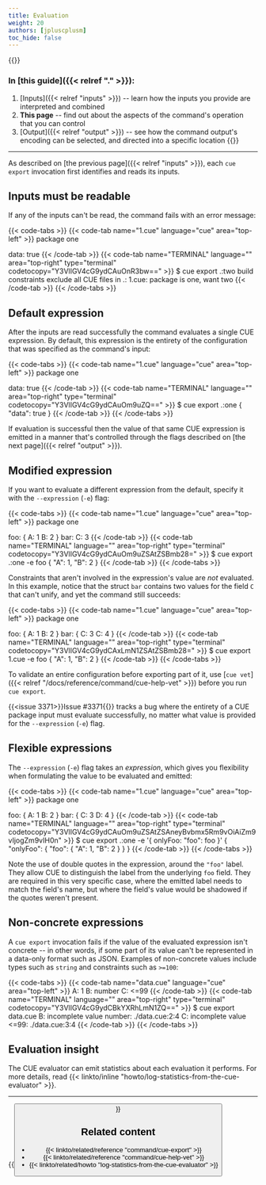```yaml
---
title: Evaluation
weight: 20
authors: [jpluscplusm]
toc_hide: false
---
```


{{<info>}}
### In [this guide]({{< relref "." >}}):
1. [Inputs]({{< relref "inputs" >}}) --
   learn how the inputs you provide are interpreted and combined
1. **This page** --
   find out about the aspects of the command's operation that you can control
1. [Output]({{< relref "output" >}}) --
   see how the command output's encoding can be selected, and directed into a
   specific location
{{</info>}}

---

As described on [the previous page]({{< relref "inputs" >}}), each `cue export`
invocation first identifies and reads its inputs.

## Inputs must be readable

If any of the inputs can't be read, the command fails with an error message:

<!-- This example can't be a simple named file, as the current directory's name
     gets included in the error message, which looks odd. -->
{{< code-tabs >}}
{{< code-tab name="1.cue" language="cue" area="top-left" >}}
package one

data: true
{{< /code-tab >}}
{{< code-tab name="TERMINAL" language="" area="top-right" type="terminal" codetocopy="Y3VlIGV4cG9ydCAuOnR3bw==" >}}
$ cue export .:two
build constraints exclude all CUE files in .:
    1.cue: package is one, want two
{{< /code-tab >}}
{{< /code-tabs >}}

## Default expression

After the inputs are read successfully the command evaluates a single CUE
expression.
By default, this expression is the entirety of the configuration that was
specified as the command's input:

{{< code-tabs >}}
{{< code-tab name="1.cue" language="cue" area="top-left" >}}
package one

data: true
{{< /code-tab >}}
{{< code-tab name="TERMINAL" language="" area="top-right" type="terminal" codetocopy="Y3VlIGV4cG9ydCAuOm9uZQ==" >}}
$ cue export .:one
{
    "data": true
}
{{< /code-tab >}}
{{< /code-tabs >}}

If evaluation is successful then the value of that same CUE expression is
emitted in a manner that's controlled through the flags described on
[the next page]({{< relref "output" >}}).

## Modified expression

If you want to evaluate a different expression from the default,
specify it with the `--expression` (`-e`) flag:

{{< code-tabs >}}
{{< code-tab name="1.cue" language="cue" area="top-left" >}}
package one

foo: {
	A: 1
	B: 2
}
bar: C: 3
{{< /code-tab >}}
{{< code-tab name="TERMINAL" language="" area="top-right" type="terminal" codetocopy="Y3VlIGV4cG9ydCAuOm9uZSAtZSBmb28=" >}}
$ cue export .:one -e foo
{
    "A": 1,
    "B": 2
}
{{< /code-tab >}}
{{< /code-tabs >}}

Constraints that aren't involved in the expression's value are *not* evaluated.
In this example, notice that the struct `bar` contains two values for the field
`C` that can't unify, and yet the command still succeeds:

{{< code-tabs >}}
{{< code-tab name="1.cue" language="cue" area="top-left" >}}
package one

foo: {
	A: 1
	B: 2
}
bar: {
	C: 3
	C: 4
}
{{< /code-tab >}}
{{< code-tab name="TERMINAL" language="" area="top-right" type="terminal" codetocopy="Y3VlIGV4cG9ydCAxLmN1ZSAtZSBmb28=" >}}
$ cue export 1.cue -e foo
{
    "A": 1,
    "B": 2
}
{{< /code-tab >}}
{{< /code-tabs >}}

To validate an entire configuration before exporting part of it, use
[`cue vet`]({{< relref "/docs/reference/command/cue-help-vet" >}}) before you
run `cue export`.

{{<issue 3371>}}Issue #3371{{</issue>}} tracks a bug where the entirety of a
CUE package input must evaluate successfully, no matter what value is provided
for the `--expression` (`-e`) flag.

## Flexible expressions

The `--expression` (`-e`) flag takes an *expression*, which gives you flexibility
when formulating the value to be evaluated and emitted:

{{< code-tabs >}}
{{< code-tab name="1.cue" language="cue" area="top-left" >}}
package one

foo: {
	A: 1
	B: 2
}
bar: {
	C: 3
	D: 4
}
{{< /code-tab >}}
{{< code-tab name="TERMINAL" language="" area="top-right" type="terminal" codetocopy="Y3VlIGV4cG9ydCAuOm9uZSAtZSAneyBvbmx5Rm9vOiAiZm9vIjogZm9vIH0n" >}}
$ cue export .:one -e '{ onlyFoo: "foo": foo }'
{
    "onlyFoo": {
        "foo": {
            "A": 1,
            "B": 2
        }
    }
}
{{< /code-tab >}}
{{< /code-tabs >}}

Note the use of double quotes in the expression, around the `"foo"` label.
They allow CUE to distinguish the label from the underlying `foo` field.
They are required in this very specific case, where the emitted label needs to
match the field's name, but where the field's value would be shadowed if the
quotes weren't present.

## Non-concrete expressions

A `cue export` invocation fails if the value of the evaluated expression isn't
concrete -- in other words, if some part of its value can't be represented in a
data-only format such as JSON. Examples of non-concrete values include types
such as `string` and constraints such as `>=100`:

{{< code-tabs >}}
{{< code-tab name="data.cue" language="cue" area="top-left" >}}
A: 1
B: number
C: <=99
{{< /code-tab >}}
{{< code-tab name="TERMINAL" language="" area="top-right" type="terminal" codetocopy="Y3VlIGV4cG9ydCBkYXRhLmN1ZQ==" >}}
$ cue export data.cue
B: incomplete value number:
    ./data.cue:2:4
C: incomplete value <=99:
    ./data.cue:3:4
{{< /code-tab >}}
{{< /code-tabs >}}

## Evaluation insight

The CUE evaluator can emit statistics about each evaluation it performs.
For more details, read
{{< linkto/inline "howto/log-statistics-from-the-cue-evaluator" >}}.

---

{{<button href="../output" label="Next page: Output" theme="blue" icon="circle-arrow-right">}}

## Related content

- {{< linkto/related/reference "command/cue-export" >}}
- {{< linkto/related/reference "command/cue-help-vet" >}}
- {{< linkto/related/howto     "log-statistics-from-the-cue-evaluator" >}}
